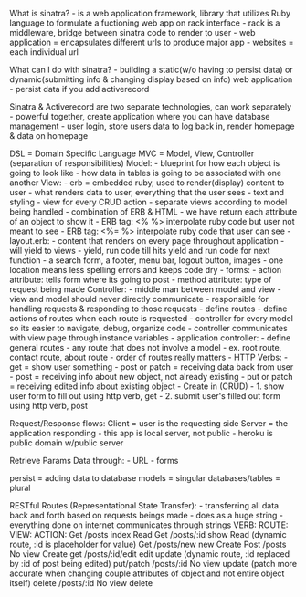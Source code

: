What is sinatra?
    - is a web application framework, library that utilizes Ruby language to formulate a fuctioning web app on rack interface
        - rack is a middleware, bridge between sinatra code to render to user 
    - web application = encapsulates different urls to produce major app
    - websites = each individual url

What can I do with sinatra?
    - building a static(w/o having to persist data) or dynamic(submitting info & changing display based on info) web application
    - persist data if you add activerecord

Sinatra & Activerecord are two separate technologies, can work separately
    - powerful together, create application where you can have database management
    - user login, store users data to log back in, render homepage & data on homepage

DSL = Domain Specific Language
MVC = Model, View, Controller (separation of responsibilities)
    Model:
        - blueprint for how each object is going to look like
        - how data in tables is going to be associated with one another
    View:
        - erb = embedded ruby, used to render(display) content to user
        - what renders data to user, everything that the user sees
        - text and styling
        - view for every CRUD action
        - separate views according to model being handled
        - combination of ERB & HTML
        - we have return each attribute of an object to show it
        - ERB tag: <% %> interpolate ruby code but user not meant to see
        - ERB tag: <%= %> interpolate ruby code that user can see
            - layout.erb:
                - content that renders on every page throughout application
                    - will yield to views 
                    - yield, run code till hits yield and run code for next function
                - a search form, a footer, menu bar, logout button, images
                - one location means less spelling errors and keeps code dry
        - forms:
            - action attribute: tells form where its going to post
            - method attribute: type of request being made
    Controller:
        - middle man between model and view
            - view and model should never directly communicate
        - responsible for handling requests & responding to those requests
        - define routes
        - define actions of routes when each route is requested
        - controller for every model so its easier to navigate, debug, organize code
        - controller communicates with view page through instance variables
            - application controller:
                - define general routes
                - any route that does not involve a model
                - ex. root route, contact route, about route
                - order of routes really matters
        - HTTP Verbs:
            - get = show user something
            - post or patch = receiving data back from user
                - post = receiving info about new object, not already existing
                - put or patch = receiving edited info about existing object
        - Create in (CRUD)
            - 1. show user form to fill out using http verb, get
            - 2. submit user's filled out form using http verb, post

Request/Response flows:
    Client = user is the requesting side
    Server = the application responding
        - this app is local server, not public
        - heroku is public domain w/public server

Retrieve Params Data through:
    - URL
    - forms

persist = adding data to database
models = singular
databases/tables = plural

RESTful Routes (Representational State Transfer):
    - transferring all data back and forth based on requests beings made
    - does as a huge string
    - everything done on internet communicates through strings
    VERB:       ROUTE:      VIEW:       ACTION:
    Get         /posts      index       Read
    Get         /posts/:id  show        Read (dynamic route, :id is placeholder for value)
    Get         /posts/new  new         Create
    Post        /posts      No view     Create
    get         /posts/:id/edit  edit   update (dynamic route, :id replaced by :id of post being edited)
    put/patch   /posts/:id  No view     update (patch more accurate when changing couple attributes of object and not entire object itself)
    delete      /posts/:id  No view     delete




